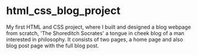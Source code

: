 # html_css_blog_project
My first HTML and CSS project, where I built and designed a blog webpage from scratch, 'The Shoreditch Socrates' a tongue in cheek blog of a man interested in philosophy.
It consists of two pages, a home page and also blog post page with the full blog post.
